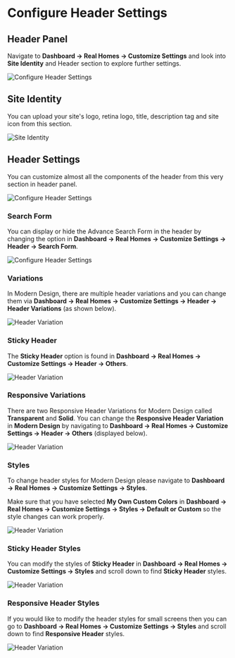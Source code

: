 # Configure Header Settings

## **Header Panel**

Navigate to **Dashboard → Real Homes → Customize Settings** and look into **Site Identity** and Header section to explore further settings.

![Configure Header Settings](images/home-setup/header_settings.png)

## **Site Identity**

You can upload your site's logo, retina logo, title, description tag and site icon from this section.

![Site Identity](images/home-setup/site-identity.png)

## **Header Settings**

You can customize almost all the components of the header from this very section in header panel.

![Configure Header Settings](images/home-setup/header_modern.png)

### **Search Form**

You can display or hide the Advance Search Form in the header by changing the option in **Dashboard → Real Homes → Customize Settings → Header → Search Form**.

![Configure Header Settings](images/header/header_search_form_customizer.gif)

### **Variations**

In Modern Design, there are multiple header variations and you can change them via **Dashboard → Real Homes → Customize Settings → Header → Header Variations** (as shown below).

![Header Variation](images/home-setup/header-variations-modern.gif)

### **Sticky Header**

The **Sticky Header** option is found in **Dashboard → Real Homes → Customize Settings → Header → Others**.

![Header Variation](images/header/sticky_header_modern.png)

### **Responsive Variations**

There are two Responsive Header Variations for Modern Design called **Transparent** and **Solid**. You can change the **Responsive Header Variation** in **Modern Design** by navigating to **Dashboard → Real Homes → Customize Settings → Header → Others** (displayed below).

![Header Variation](images/header/responsive_variations_modern.gif)

### **Styles**

To change header styles for Modern Design please navigate to **Dashboard → Real Homes → Customize Settings → Styles**.

Make sure that you have selected **My Own Custom Colors** in **Dashboard → Real Homes → Customize Settings → Styles → Default or Custom** so the style changes can work properly.

![Header Variation](images/home-setup/header_styles_modern.png)

### **Sticky Header Styles**

You can modify the styles of **Sticky Header** in **Dashboard → Real Homes → Customize Settings → Styles** and scroll down to find **Sticky Header** styles.

![Header Variation](images/home-setup/header_sticky_styles_modern.png)

### **Responsive Header Styles**

If you would like to modify the header styles for small screens then you can go to **Dashboard → Real Homes → Customize Settings → Styles** and scroll down to find **Responsive Header** styles.

![Header Variation](images/home-setup/header_responsive_styles_modern.png)